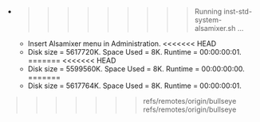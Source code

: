 * >>>>>>>>> Running inst-std-system-alsamixer.sh ...
  * Insert Alsamixer menu in Administration.
<<<<<<< HEAD
  * Disk size = 5617720K. Space Used = 8K. Runtime = 00:00:00:01.
=======
<<<<<<< HEAD
  * Disk size = 5599560K. Space Used = 8K. Runtime = 00:00:00:00.
=======
  * Disk size = 5617764K. Space Used = 8K. Runtime = 00:00:00:01.
>>>>>>> refs/remotes/origin/bullseye
>>>>>>> refs/remotes/origin/bullseye
